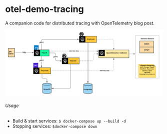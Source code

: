 # otel-demo-tracing
A companion code for distributed tracing with OpenTelemetry blog post.

![OpenTelemetry Tracing Demo](/otel-demo-tracing.png)

###### Usage
* Build & start services: `$ docker-compose up --build -d`
* Stopping services: `$docker-compose down`
